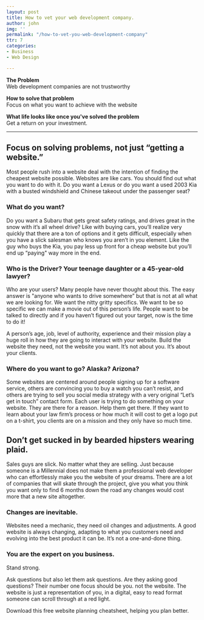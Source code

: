 ```yaml
---
layout: post
title: How to vet your web development company.
author: john
img: ''
permalink: "/how-to-vet-you-web-development-company"
ttr: 7
categories:
- Business
- Web Design

---
```

**The Problem**  
Web development companies are not trustworthy

**How to solve that problem**  
Focus on what you want to achieve with the website

**What life looks like once you've solved the problem**  
Get a return on your investment.

***

## Focus on solving problems, not just “getting a website.”

Most people rush into a website deal with the intention of finding the cheapest website possible. Websites are like cars. You should find out what you want to do with it. Do you want a Lexus or do you want a used 2003 Kia with a busted windshield and Chinese takeout under the passenger seat?

### What do you want?

Do you want a Subaru that gets great safety ratings, and drives great in the snow with it’s all wheel drive? Like with buying cars, you’ll realize very quickly that there are a ton of options and it gets difficult, especially when you have a slick salesman who knows you aren’t in you element. Like the guy who buys the Kia, you pay less up front for a cheap website but you’ll end up “paying" way more in the end.

### Who is the Driver? Your teenage daughter or a 45-year-old lawyer?

Who are your users? Many people have never thought about this. The easy answer is "anyone who wants to drive somewhere” but that is not at all what we are looking for. We want the nitty gritty specifics. We want to be so specific we can make a movie out of this person’s life. People want to be talked to directly and if you haven’t figured out your target, now is the time to do it!

A person’s age, job, level of authority, experience and their mission play a huge roll in how they are going to interact with your website. Build the website they need, not the website you want. It’s not about you. It’s about your clients.

### Where do you want to go? Alaska? Arizona?

Some websites are centered around people signing up for a software service, others are convincing you to buy a watch you can’t resist, and others are trying to sell you social media strategy with a very original “Let’s get in touch” contact form. Each user is trying to do something on your website. They are there for a reason. Help them get there. If they want to learn about your law firm’s process or how much it will cost to get a logo put on a t-shirt, you clients are on a mission and they only have so much time.

## Don’t get sucked in by bearded hipsters wearing plaid.

Sales guys are slick. No matter what they are selling. Just because someone is a Millennial does not make them a professional web developer who can effortlessly make you the website of your dreams. There are a lot of companies that will skate through the project, give you what you think you want only to find 6 months down the road any changes would cost more that a new site altogether.

### Changes are inevitable.

Websites need a mechanic, they need oil changes and adjustments. A good website is always changing, adapting to what you customers need and evolving into the best product it can be. It’s not a one-and-done thing.

### You are the expert on you business.

Stand strong.

Ask questions but also let them ask questions. Are they asking good questions?
Their number one focus should be you. not the website. The website is just a representation of you, in a digital, easy to read format someone can scroll through at a red light.

Download this free website planning cheatsheet, helping you plan better.